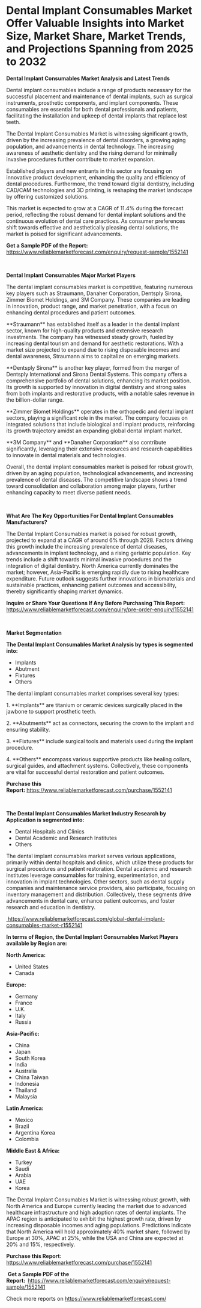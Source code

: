<p><h1>Dental Implant Consumables Market Offer Valuable Insights into Market Size, Market Share, Market Trends, and Projections Spanning from 2025 to 2032</h1></p><p><strong>Dental Implant Consumables Market Analysis and Latest Trends</strong></p>
<p><p>Dental implant consumables include a range of products necessary for the successful placement and maintenance of dental implants, such as surgical instruments, prosthetic components, and implant components. These consumables are essential for both dental professionals and patients, facilitating the installation and upkeep of dental implants that replace lost teeth. </p><p>The Dental Implant Consumables Market is witnessing significant growth, driven by the increasing prevalence of dental disorders, a growing aging population, and advancements in dental technology. The increasing awareness of aesthetic dentistry and the rising demand for minimally invasive procedures further contribute to market expansion. </p><p>Established players and new entrants in this sector are focusing on innovative product development, enhancing the quality and efficiency of dental procedures. Furthermore, the trend toward digital dentistry, including CAD/CAM technologies and 3D printing, is reshaping the market landscape by offering customized solutions.</p><p>This market is expected to grow at a CAGR of 11.4% during the forecast period, reflecting the robust demand for dental implant solutions and the continuous evolution of dental care practices. As consumer preferences shift towards effective and aesthetically pleasing dental solutions, the market is poised for significant advancements.</p></p>
<p><strong>Get a Sample PDF of the Report:&nbsp;</strong> <a href="https://www.reliablemarketforecast.com/enquiry/request-sample/1552141?utm_campaign=2479&utm_medium=2&utm_source=Github&utm_content=ia&utm_term=04032025&utm_id=dental-implant-consumables">https://www.reliablemarketforecast.com/enquiry/request-sample/1552141</a></p>
<p>&nbsp;</p>
<p><strong>Dental Implant Consumables Major Market Players</strong></p>
<p><p>The dental implant consumables market is competitive, featuring numerous key players such as Straumann, Danaher Corporation, Dentsply Sirona, Zimmer Biomet Holdings, and 3M Company. These companies are leading in innovation, product range, and market penetration, with a focus on enhancing dental procedures and patient outcomes.</p><p>**Straumann** has established itself as a leader in the dental implant sector, known for high-quality products and extensive research investments. The company has witnessed steady growth, fueled by increasing dental tourism and demand for aesthetic restorations. With a market size projected to expand due to rising disposable incomes and dental awareness, Straumann aims to capitalize on emerging markets.</p><p>**Dentsply Sirona** is another key player, formed from the merger of Dentsply International and Sirona Dental Systems. This company offers a comprehensive portfolio of dental solutions, enhancing its market position. Its growth is supported by innovation in digital dentistry and strong sales from both implants and restorative products, with a notable sales revenue in the billion-dollar range.</p><p>**Zimmer Biomet Holdings** operates in the orthopedic and dental implant sectors, playing a significant role in the market. The company focuses on integrated solutions that include biological and implant products, reinforcing its growth trajectory amidst an expanding global dental implant market.</p><p>**3M Company** and **Danaher Corporation** also contribute significantly, leveraging their extensive resources and research capabilities to innovate in dental materials and technologies.</p><p>Overall, the dental implant consumables market is poised for robust growth, driven by an aging population, technological advancements, and increasing prevalence of dental diseases. The competitive landscape shows a trend toward consolidation and collaboration among major players, further enhancing capacity to meet diverse patient needs.</p></p>
<p>&nbsp;</p>
<p><strong>What Are The Key Opportunities For Dental Implant Consumables Manufacturers?</strong></p>
<p><p>The Dental Implant Consumables market is poised for robust growth, projected to expand at a CAGR of around 6% through 2028. Factors driving this growth include the increasing prevalence of dental diseases, advancements in implant technology, and a rising geriatric population. Key trends include a shift towards minimal invasive procedures and the integration of digital dentistry. North America currently dominates the market; however, Asia-Pacific is emerging rapidly due to rising healthcare expenditure. Future outlook suggests further innovations in biomaterials and sustainable practices, enhancing patient outcomes and accessibility, thereby significantly shaping market dynamics.</p></p>
<p><strong>Inquire or Share Your Questions If Any Before Purchasing This Report:</strong> <a href="https://www.reliablemarketforecast.com/enquiry/pre-order-enquiry/1552141?utm_campaign=2479&utm_medium=2&utm_source=Github&utm_content=ia&utm_term=04032025&utm_id=dental-implant-consumables">https://www.reliablemarketforecast.com/enquiry/pre-order-enquiry/1552141</a></p>
<p>&nbsp;</p>
<p><strong>Market Segmentation</strong></p>
<p><strong>The Dental Implant Consumables Market Analysis by types is segmented into:</strong></p>
<p><ul><li>Implants</li><li>Abutment</li><li>Fixtures</li><li>Others</li></ul></p>
<p><p>The dental implant consumables market comprises several key types: </p><p>1. **Implants** are titanium or ceramic devices surgically placed in the jawbone to support prosthetic teeth.</p><p>2. **Abutments** act as connectors, securing the crown to the implant and ensuring stability.</p><p>3. **Fixtures** include surgical tools and materials used during the implant procedure. </p><p>4. **Others** encompass various supportive products like healing collars, surgical guides, and attachment systems. Collectively, these components are vital for successful dental restoration and patient outcomes.</p></p>
<p><strong>Purchase this Report:&nbsp;</strong><a href="https://www.reliablemarketforecast.com/purchase/1552141?utm_campaign=2479&utm_medium=2&utm_source=Github&utm_content=ia&utm_term=04032025&utm_id=dental-implant-consumables">https://www.reliablemarketforecast.com/purchase/1552141</a></p>
<p>&nbsp;</p>
<p><strong>The Dental Implant Consumables Market Industry Research by Application is segmented into:</strong></p>
<p><ul><li>Dental Hospitals and Clinics</li><li>Dental Academic and Research Institutes</li><li>Others</li></ul></p>
<p><p>The dental implant consumables market serves various applications, primarily within dental hospitals and clinics, which utilize these products for surgical procedures and patient restoration. Dental academic and research institutes leverage consumables for training, experimentation, and innovation in implant technologies. Other sectors, such as dental supply companies and maintenance service providers, also participate, focusing on inventory management and distribution. Collectively, these segments drive advancements in dental care, enhance patient outcomes, and foster research and education in dentistry.</p></p>
<p><a href="https://www.reliablemarketforecast.com/global-dental-implant-consumables-market-r1552141?utm_campaign=2479&utm_medium=2&utm_source=Github&utm_content=ia&utm_term=04032025&utm_id=dental-implant-consumables">&nbsp;https://www.reliablemarketforecast.com/global-dental-implant-consumables-market-r1552141</a></p>
<p><strong>In terms of Region, the Dental Implant Consumables Market Players available by Region are:</strong></p>
<p>
    <p> <strong> North America: </strong>
        <ul>
            <li>United States</li>
            <li>Canada</li>
        </ul>
        </p> 
    <p> <strong> Europe: </strong>
        <ul>
            <li>Germany</li>
            <li>France</li>
            <li>U.K.</li>
            <li>Italy</li>
            <li>Russia</li>
        </ul>
        </p> 
    <p> <strong> Asia-Pacific: </strong>
        <ul>
            <li>China</li>
            <li>Japan</li>
            <li>South Korea</li>
            <li>India</li>
            <li>Australia</li>
            <li>China Taiwan</li>
            <li>Indonesia</li>
            <li>Thailand</li>
            <li>Malaysia</li>
        </ul>
        </p> 
    <p> <strong> Latin America: </strong>
        <ul>
            <li>Mexico</li>
            <li>Brazil</li>
            <li>Argentina Korea</li>
            <li>Colombia</li>
        </ul>
        </p> 
    <p> <strong> Middle East & Africa: </strong>
        <ul>
            <li>Turkey</li>
            <li>Saudi</li>
            <li>Arabia</li>
            <li>UAE</li>
            <li>Korea</li>
        </ul>
    </p>
    </p>
<p><p>The Dental Implant Consumables Market is witnessing robust growth, with North America and Europe currently leading the market due to advanced healthcare infrastructure and high adoption rates of dental implants. The APAC region is anticipated to exhibit the highest growth rate, driven by increasing disposable incomes and aging populations. Predictions indicate that North America will hold approximately 40% market share, followed by Europe at 30%, APAC at 25%, while the USA and China are expected at 20% and 15%, respectively.</p></p>
<p><strong>Purchase this Report: </strong><a href="https://www.reliablemarketforecast.com/purchase/1552141?utm_campaign=2479&utm_medium=2&utm_source=Github&utm_content=ia&utm_term=04032025&utm_id=dental-implant-consumables">https://www.reliablemarketforecast.com/purchase/1552141</a></p>
<p>&nbsp;<strong>Get a Sample PDF of the Report:&nbsp;&nbsp;</strong><a href="https://www.reliablemarketforecast.com/enquiry/request-sample/1552141?utm_campaign=2479&utm_medium=2&utm_source=Github&utm_content=ia&utm_term=04032025&utm_id=dental-implant-consumables">https://www.reliablemarketforecast.com/enquiry/request-sample/1552141</a></p>
<p><strong></strong></p>
<p>Check more reports on <a href="https://www.reliablemarketforecast.com/?utm_campaign=2479&utm_medium=2&utm_source=Github&utm_content=ia&utm_term=04032025&utm_id=dental-implant-consumables">https://www.reliablemarketforecast.com/</a></p>